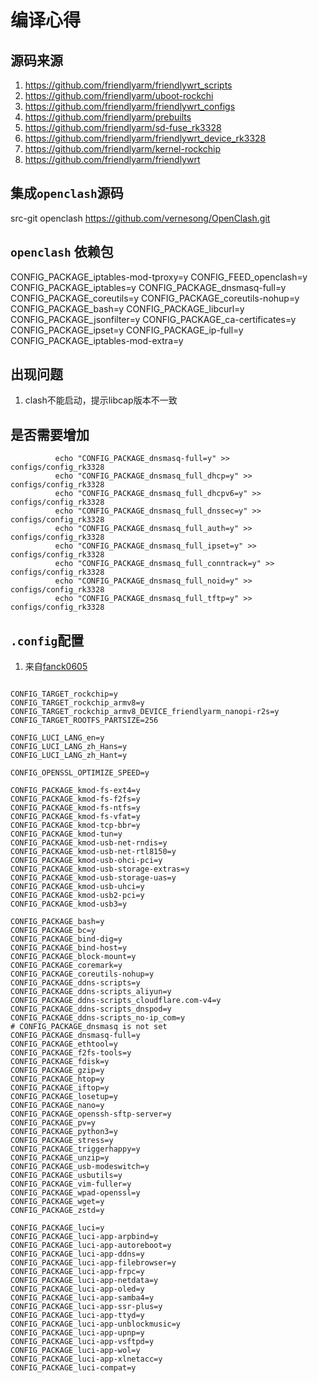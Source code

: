 # 编译心得

## 源码来源
1. https://github.com/friendlyarm/friendlywrt_scripts
2. https://github.com/friendlyarm/uboot-rockchi
3. https://github.com/friendlyarm/friendlywrt_configs
4. https://github.com/friendlyarm/prebuilts
5. https://github.com/friendlyarm/sd-fuse_rk3328
6. https://github.com/friendlyarm/friendlywrt_device_rk3328
7. https://github.com/friendlyarm/kernel-rockchip
8. https://github.com/friendlyarm/friendlywrt


## 集成`openclash`源码
src-git openclash https://github.com/vernesong/OpenClash.git


## `openclash` 依赖包
>>> 
CONFIG_PACKAGE_iptables-mod-tproxy=y
CONFIG_FEED_openclash=y
CONFIG_PACKAGE_iptables=y
CONFIG_PACKAGE_dnsmasq-full=y
CONFIG_PACKAGE_coreutils=y
CONFIG_PACKAGE_coreutils-nohup=y
CONFIG_PACKAGE_bash=y
CONFIG_PACKAGE_libcurl=y
CONFIG_PACKAGE_jsonfilter=y
CONFIG_PACKAGE_ca-certificates=y
CONFIG_PACKAGE_ipset=y
CONFIG_PACKAGE_ip-full=y
CONFIG_PACKAGE_iptables-mod-extra=y


## 出现问题
1. clash不能启动，提示libcap版本不一致


## 是否需要增加
```shell script
          echo "CONFIG_PACKAGE_dnsmasq-full=y" >> configs/config_rk3328
          echo "CONFIG_PACKAGE_dnsmasq_full_dhcp=y" >> configs/config_rk3328
          echo "CONFIG_PACKAGE_dnsmasq_full_dhcpv6=y" >> configs/config_rk3328
          echo "CONFIG_PACKAGE_dnsmasq_full_dnssec=y" >> configs/config_rk3328
          echo "CONFIG_PACKAGE_dnsmasq_full_auth=y" >> configs/config_rk3328
          echo "CONFIG_PACKAGE_dnsmasq_full_ipset=y" >> configs/config_rk3328
          echo "CONFIG_PACKAGE_dnsmasq_full_conntrack=y" >> configs/config_rk3328
          echo "CONFIG_PACKAGE_dnsmasq_full_noid=y" >> configs/config_rk3328
          echo "CONFIG_PACKAGE_dnsmasq_full_tftp=y" >> configs/config_rk3328

```


## `.config`配置

1. 来自[fanck0605](https://github.com/fanck0605/openwrt-nanopi-r2s)

```textmate

CONFIG_TARGET_rockchip=y
CONFIG_TARGET_rockchip_armv8=y
CONFIG_TARGET_rockchip_armv8_DEVICE_friendlyarm_nanopi-r2s=y
CONFIG_TARGET_ROOTFS_PARTSIZE=256

CONFIG_LUCI_LANG_en=y
CONFIG_LUCI_LANG_zh_Hans=y
CONFIG_LUCI_LANG_zh_Hant=y

CONFIG_OPENSSL_OPTIMIZE_SPEED=y

CONFIG_PACKAGE_kmod-fs-ext4=y
CONFIG_PACKAGE_kmod-fs-f2fs=y
CONFIG_PACKAGE_kmod-fs-ntfs=y
CONFIG_PACKAGE_kmod-fs-vfat=y
CONFIG_PACKAGE_kmod-tcp-bbr=y
CONFIG_PACKAGE_kmod-tun=y
CONFIG_PACKAGE_kmod-usb-net-rndis=y
CONFIG_PACKAGE_kmod-usb-net-rtl8150=y
CONFIG_PACKAGE_kmod-usb-ohci-pci=y
CONFIG_PACKAGE_kmod-usb-storage-extras=y
CONFIG_PACKAGE_kmod-usb-storage-uas=y
CONFIG_PACKAGE_kmod-usb-uhci=y
CONFIG_PACKAGE_kmod-usb2-pci=y
CONFIG_PACKAGE_kmod-usb3=y

CONFIG_PACKAGE_bash=y
CONFIG_PACKAGE_bc=y
CONFIG_PACKAGE_bind-dig=y
CONFIG_PACKAGE_bind-host=y
CONFIG_PACKAGE_block-mount=y
CONFIG_PACKAGE_coremark=y
CONFIG_PACKAGE_coreutils-nohup=y
CONFIG_PACKAGE_ddns-scripts=y
CONFIG_PACKAGE_ddns-scripts_aliyun=y
CONFIG_PACKAGE_ddns-scripts_cloudflare.com-v4=y
CONFIG_PACKAGE_ddns-scripts_dnspod=y
CONFIG_PACKAGE_ddns-scripts_no-ip_com=y
# CONFIG_PACKAGE_dnsmasq is not set
CONFIG_PACKAGE_dnsmasq-full=y
CONFIG_PACKAGE_ethtool=y
CONFIG_PACKAGE_f2fs-tools=y
CONFIG_PACKAGE_fdisk=y
CONFIG_PACKAGE_gzip=y
CONFIG_PACKAGE_htop=y
CONFIG_PACKAGE_iftop=y
CONFIG_PACKAGE_losetup=y
CONFIG_PACKAGE_nano=y
CONFIG_PACKAGE_openssh-sftp-server=y
CONFIG_PACKAGE_pv=y
CONFIG_PACKAGE_python3=y
CONFIG_PACKAGE_stress=y
CONFIG_PACKAGE_triggerhappy=y
CONFIG_PACKAGE_unzip=y
CONFIG_PACKAGE_usb-modeswitch=y
CONFIG_PACKAGE_usbutils=y
CONFIG_PACKAGE_vim-fuller=y
CONFIG_PACKAGE_wpad-openssl=y
CONFIG_PACKAGE_wget=y
CONFIG_PACKAGE_zstd=y

CONFIG_PACKAGE_luci=y
CONFIG_PACKAGE_luci-app-arpbind=y
CONFIG_PACKAGE_luci-app-autoreboot=y
CONFIG_PACKAGE_luci-app-ddns=y
CONFIG_PACKAGE_luci-app-filebrowser=y
CONFIG_PACKAGE_luci-app-frpc=y
CONFIG_PACKAGE_luci-app-netdata=y
CONFIG_PACKAGE_luci-app-oled=y
CONFIG_PACKAGE_luci-app-samba4=y
CONFIG_PACKAGE_luci-app-ssr-plus=y
CONFIG_PACKAGE_luci-app-ttyd=y
CONFIG_PACKAGE_luci-app-unblockmusic=y
CONFIG_PACKAGE_luci-app-upnp=y
CONFIG_PACKAGE_luci-app-vsftpd=y
CONFIG_PACKAGE_luci-app-wol=y
CONFIG_PACKAGE_luci-app-xlnetacc=y
CONFIG_PACKAGE_luci-compat=y

```
